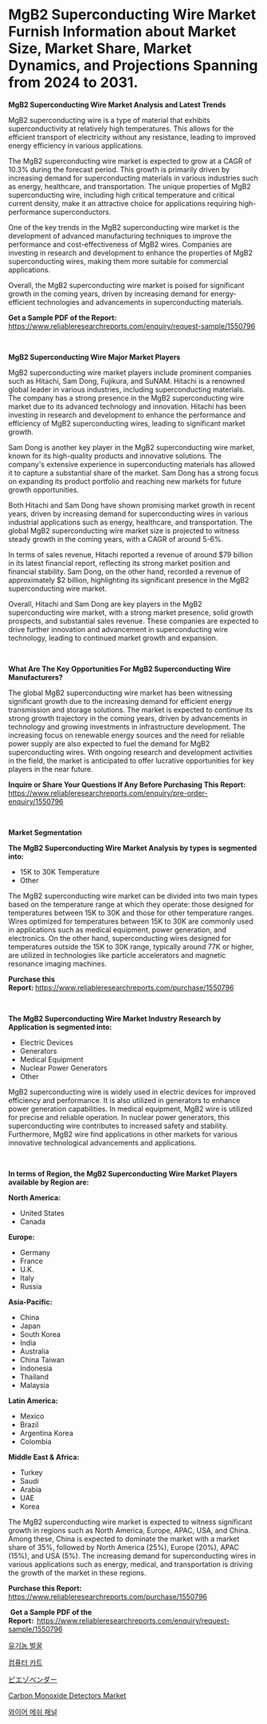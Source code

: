 <p><h1>MgB2 Superconducting Wire Market Furnish Information about Market Size, Market Share, Market Dynamics, and Projections Spanning from 2024 to 2031.</h1></p><p><strong>MgB2 Superconducting Wire Market Analysis and Latest Trends</strong></p>
<p><p>MgB2 superconducting wire is a type of material that exhibits superconductivity at relatively high temperatures. This allows for the efficient transport of electricity without any resistance, leading to improved energy efficiency in various applications.</p><p>The MgB2 superconducting wire market is expected to grow at a CAGR of 10.3% during the forecast period. This growth is primarily driven by increasing demand for superconducting materials in various industries such as energy, healthcare, and transportation. The unique properties of MgB2 superconducting wire, including high critical temperature and critical current density, make it an attractive choice for applications requiring high-performance superconductors.</p><p>One of the key trends in the MgB2 superconducting wire market is the development of advanced manufacturing techniques to improve the performance and cost-effectiveness of MgB2 wires. Companies are investing in research and development to enhance the properties of MgB2 superconducting wires, making them more suitable for commercial applications.</p><p>Overall, the MgB2 superconducting wire market is poised for significant growth in the coming years, driven by increasing demand for energy-efficient technologies and advancements in superconducting materials.</p></p>
<p><strong>Get a Sample PDF of the Report:&nbsp;</strong> <a href="https://www.reliableresearchreports.com/enquiry/request-sample/1550796">https://www.reliableresearchreports.com/enquiry/request-sample/1550796</a></p>
<p>&nbsp;</p>
<p><strong>MgB2 Superconducting Wire Major Market Players</strong></p>
<p><p>MgB2 superconducting wire market players include prominent companies such as Hitachi, Sam Dong, Fujikura, and SuNAM. Hitachi is a renowned global leader in various industries, including superconducting materials. The company has a strong presence in the MgB2 superconducting wire market due to its advanced technology and innovation. Hitachi has been investing in research and development to enhance the performance and efficiency of MgB2 superconducting wires, leading to significant market growth.</p><p>Sam Dong is another key player in the MgB2 superconducting wire market, known for its high-quality products and innovative solutions. The company's extensive experience in superconducting materials has allowed it to capture a substantial share of the market. Sam Dong has a strong focus on expanding its product portfolio and reaching new markets for future growth opportunities.</p><p>Both Hitachi and Sam Dong have shown promising market growth in recent years, driven by increasing demand for superconducting wires in various industrial applications such as energy, healthcare, and transportation. The global MgB2 superconducting wire market size is projected to witness steady growth in the coming years, with a CAGR of around 5-6%.</p><p>In terms of sales revenue, Hitachi reported a revenue of around $79 billion in its latest financial report, reflecting its strong market position and financial stability. Sam Dong, on the other hand, recorded a revenue of approximately $2 billion, highlighting its significant presence in the MgB2 superconducting wire market.</p><p>Overall, Hitachi and Sam Dong are key players in the MgB2 superconducting wire market, with a strong market presence, solid growth prospects, and substantial sales revenue. These companies are expected to drive further innovation and advancement in superconducting wire technology, leading to continued market growth and expansion.</p></p>
<p>&nbsp;</p>
<p><strong>What Are The Key Opportunities For MgB2 Superconducting Wire Manufacturers?</strong></p>
<p><p>The global MgB2 superconducting wire market has been witnessing significant growth due to the increasing demand for efficient energy transmission and storage solutions. The market is expected to continue its strong growth trajectory in the coming years, driven by advancements in technology and growing investments in infrastructure development. The increasing focus on renewable energy sources and the need for reliable power supply are also expected to fuel the demand for MgB2 superconducting wires. With ongoing research and development activities in the field, the market is anticipated to offer lucrative opportunities for key players in the near future.</p></p>
<p><strong>Inquire or Share Your Questions If Any Before Purchasing This Report:</strong> <a href="https://www.reliableresearchreports.com/enquiry/pre-order-enquiry/1550796">https://www.reliableresearchreports.com/enquiry/pre-order-enquiry/1550796</a></p>
<p>&nbsp;</p>
<p><strong>Market Segmentation</strong></p>
<p><strong>The MgB2 Superconducting Wire Market Analysis by types is segmented into:</strong></p>
<p><ul><li>15K to 30K Temperature</li><li>Other</li></ul></p>
<p><p>The MgB2 superconducting wire market can be divided into two main types based on the temperature range at which they operate: those designed for temperatures between 15K to 30K and those for other temperature ranges. Wires optimized for temperatures between 15K to 30K are commonly used in applications such as medical equipment, power generation, and electronics. On the other hand, superconducting wires designed for temperatures outside the 15K to 30K range, typically around 77K or higher, are utilized in technologies like particle accelerators and magnetic resonance imaging machines.</p></p>
<p><strong>Purchase this Report:&nbsp;</strong><a href="https://www.reliableresearchreports.com/purchase/1550796">https://www.reliableresearchreports.com/purchase/1550796</a></p>
<p>&nbsp;</p>
<p><strong>The MgB2 Superconducting Wire Market Industry Research by Application is segmented into:</strong></p>
<p><ul><li>Electric Devices</li><li>Generators</li><li>Medical Equipment</li><li>Nuclear Power Generators</li><li>Other</li></ul></p>
<p><p>MgB2 superconducting wire is widely used in electric devices for improved efficiency and performance. It is also utilized in generators to enhance power generation capabilities. In medical equipment, MgB2 wire is utilized for precise and reliable operation. In nuclear power generators, this superconducting wire contributes to increased safety and stability. Furthermore, MgB2 wire find applications in other markets for various innovative technological advancements and applications.</p></p>
<p>&nbsp;</p>
<p><strong>In terms of Region, the MgB2 Superconducting Wire Market Players available by Region are:</strong></p>
<p>
    <p> <strong> North America: </strong>
        <ul>
            <li>United States</li>
            <li>Canada</li>
        </ul>
        </p> 
    <p> <strong> Europe: </strong>
        <ul>
            <li>Germany</li>
            <li>France</li>
            <li>U.K.</li>
            <li>Italy</li>
            <li>Russia</li>
        </ul>
        </p> 
    <p> <strong> Asia-Pacific: </strong>
        <ul>
            <li>China</li>
            <li>Japan</li>
            <li>South Korea</li>
            <li>India</li>
            <li>Australia</li>
            <li>China Taiwan</li>
            <li>Indonesia</li>
            <li>Thailand</li>
            <li>Malaysia</li>
        </ul>
        </p> 
    <p> <strong> Latin America: </strong>
        <ul>
            <li>Mexico</li>
            <li>Brazil</li>
            <li>Argentina Korea</li>
            <li>Colombia</li>
        </ul>
        </p> 
    <p> <strong> Middle East & Africa: </strong>
        <ul>
            <li>Turkey</li>
            <li>Saudi</li>
            <li>Arabia</li>
            <li>UAE</li>
            <li>Korea</li>
        </ul>
    </p>
    </p>
<p><p>The MgB2 superconducting wire market is expected to witness significant growth in regions such as North America, Europe, APAC, USA, and China. Among these, China is expected to dominate the market with a market share of 35%, followed by North America (25%), Europe (20%), APAC (15%), and USA (5%). The increasing demand for superconducting wires in various applications such as energy, medical, and transportation is driving the growth of the market in these regions.</p></p>
<p><strong>Purchase this Report: </strong><a href="https://www.reliableresearchreports.com/purchase/1550796">https://www.reliableresearchreports.com/purchase/1550796</a></p>
<p>&nbsp;<strong>Get a Sample PDF of the Report:&nbsp;&nbsp;</strong><a href="https://www.reliableresearchreports.com/enquiry/request-sample/1550796">https://www.reliableresearchreports.com/enquiry/request-sample/1550796</a></p>
<p><strong></strong></p>
<p><p><a href="https://github.com/lkwggful07722/Market-Research-Report-List-1/blob/main/6666460194624.md">유기농 벌꿀</a></p><p><a href="https://medium.com/@whitneymurphy1982/%EC%BB%B4%ED%93%A8%ED%84%B0-%EC%B9%B4%ED%8A%B8-%EC%8B%9C%EC%9E%A5-2031%EB%85%84%EA%B9%8C%EC%A7%80%EC%9D%98-%ED%8A%B8%EB%A0%8C%EB%93%9C-%EC%98%88%EC%B8%A1-%EB%B0%8F-%EA%B2%BD%EC%9F%81-%EB%B6%84%EC%84%9D-88370d195fa7">컴퓨터 카트</a></p><p><a href="https://github.com/ycmtqqhvk3273/Market-Research-Report-List-1/blob/main/8119379212.md">ピエゾベンダー</a></p><p><a href="https://issuu.com/reportprime-2/docs/carbon-monoxide-detectors-market-size-2030.pptx">Carbon Monoxide Detectors Market</a></p><p><a href="https://medium.com/@deangaylotyrd8909867/%EC%99%80%EC%9D%B4%EC%96%B4-%EB%A9%94%EC%89%AC-%ED%8C%A8%EB%84%90-%EC%8B%9C%EC%9E%A5-%EB%B3%B4%EA%B3%A0%EC%84%9C%EB%8A%94-%EC%9D%B4-%EC%8B%9C%EC%9E%A5%EC%9D%98-%EC%B5%9C%EC%8B%A0-%ED%8A%B8%EB%A0%8C%EB%93%9C%EC%99%80-%EC%84%B1%EC%9E%A5-%EA%B8%B0%ED%9A%8C%EB%A5%BC-%EB%B3%B4%EC%97%AC%EC%A4%8D%EB%8B%88%EB%8B%A4-f0691d8f1017">와이어 메쉬 패널</a></p></p>